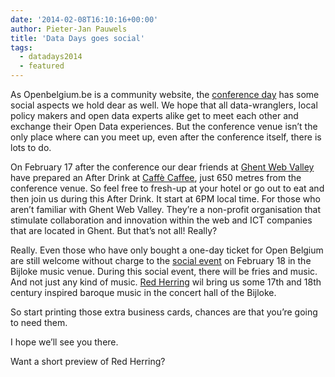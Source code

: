 ```yaml
---
date: '2014-02-08T16:10:16+00:00'
author: Pieter-Jan Pauwels
title: 'Data Days goes social'
tags:
  - datadays2014
  - featured
---
```


As Openbelgium.be is a community website, the [conference day](http://www.datadays.eu/open-belgium/) has some social aspects we hold dear as well. We hope that all data-wranglers, local policy makers and open data experts alike get to meet each other and exchange their Open Data experiences. But the conference venue isn’t the only place where can you meet up, even after the conference itself, there is lots to do.

On February 17 after the conference our dear friends at [Ghent Web Valley](http://www.ghentwebvalley.eu/) have prepared an After Drink at [Caffè Caffee](http://www.caffecaffee.be/), just 650 metres from the conference venue. So feel free to fresh-up at your hotel or go out to eat and then join us during this After Drink. It start at 6PM local time. For those who aren’t familiar with Ghent Web Valley. They’re a non-profit organisation that stimulate collaboration and innovation within the web and ICT companies that are located in Ghent. But that’s not all! Really?

Really. Even those who have only bought a one-day ticket for Open Belgium are still welcome without charge to the [social event](http://www.datadays.eu/session/social-event/) on February 18 in the Bijloke music venue. During this social event, there will be fries and music. And not just any kind of music. [Red Herring](http://www.redherring.be/) wil bring us some 17th and 18th century inspired baroque music in the concert hall of the Bijloke.

So start printing those extra business cards, chances are that you’re going to need them.

I hope we’ll see you there.

Want a short preview of Red Herring?
